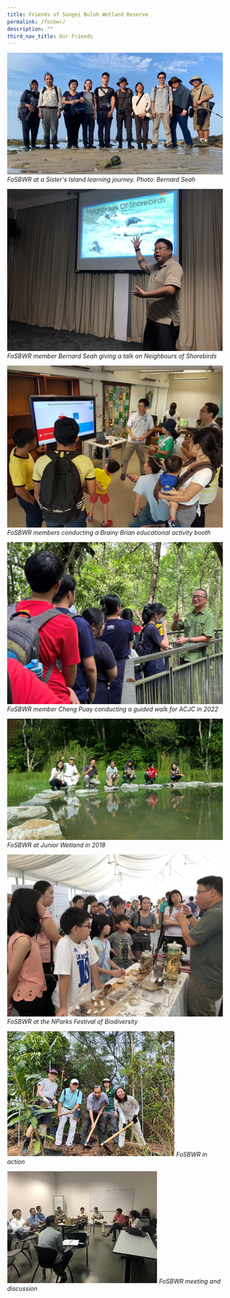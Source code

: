 ```yaml
---
title: Friends of Sungei Buloh Wetland Reserve
permalink: /fosbwr/
description: ""
third_nav_title: Our Friends
---
```

![](/images/fosbwr_group%20photo%20sisters%20island%20learning%20journey_2019_benard%20sesah.jpg)
*FoSBWR at a Sister's Island learning journey. Photo: Bernard Seah*

![](/images/fosbwr_%20neighbours%20of%20shorebirds%20-%20otters%20(talk%20by%20bernard)_nparks.jpg)
*FoSBWR member Bernard Seah giving a talk on Neighbours of Shorebirds*

![](/images/fosbwr_brainy%20brian_nparks.JPG)
*FoSBWR members conducting a Brainy Brian educational activity booth*

![](/images/fosbwr_cheng%20puay_acjc%20guided%20walk_nov%202022_nparks.jpg)
*FoSBWR member Cheng Puay conducting a guided walk for ACJC in 2022*

![](/images/fosbwr%20at%20junior%20wetland_3feb2018_nparks.jpg)
*FoSBWR at Junior Wetland in 2018*

![](/images/fosbwr_festival%20of%20biodiversity_nparks.jpg)
*FoSBWR at the NParks Festival of Biodiversity*

![](/images/fosbwr_fotp%20in%20action_nparks.png)
*FoSBWR in action*

![](/images/fosbwr_meeting%20and%20discussion1_nparks.png)
*FoSBWR meeting and discussion*